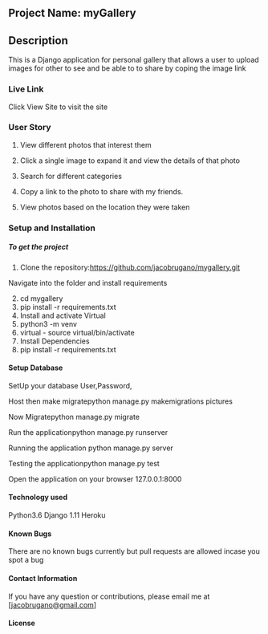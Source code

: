 ## Project Name: myGallery

## Description
This is a Django application for personal gallery that allows a user to upload images for other to see and be able to to share by coping the image link

### Live Link
Click View Site to visit the site

### User Story

1) View different photos that interest them 
2) Click a single image to expand it and view the details of that photo 

3) Search for different categories 

4) Copy a link to the photo to share with my friends. 

5) View photos based on the location they were taken

### Setup and Installation

##### To get the project
 1) Clone the repository:https://github.com/jacobrugano/mygallery.git 
 
 Navigate into the folder and install requirements
 
 2) cd mygallery
 3) pip install -r requirements.txt
 4) Install and activate Virtual
 5) python3 -m venv 
 6) virtual - source virtual/bin/activate
 7) Install Dependencies
 8) pip install -r requirements.txt
 #### Setup Database
 
 SetUp your database User,Password, 
 
 Host then make migratepython manage.py makemigrations pictures 
 
 Now Migratepython manage.py migrate
 
 Run the applicationpython manage.py runserver 
 
 Running the application python manage.py server
 
 Testing the applicationpython manage.py test 
 
 Open the application on your browser 127.0.0.1:8000
  
 #### Technology used
 
 Python3.6 Django 1.11 Heroku
 
 #### Known Bugs
 There are no known bugs currently but pull requests are allowed incase you spot a bug

#### Contact Information

If you have any question or contributions, please email me at [jacobrugano@gmail.com] 

#### License